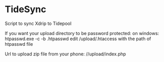 # TideSync
Script to sync Xdrip to Tidepool

If you want your upload directory to be password protected:
on windows: htpasswd.exe -c -b .htpasswd <your username> <your password>
edit /upload/.htaccess with the path of htpasswd file

Url to upload zip file from your phone: <your site>/<folder with tidesync>/upload/index.php
